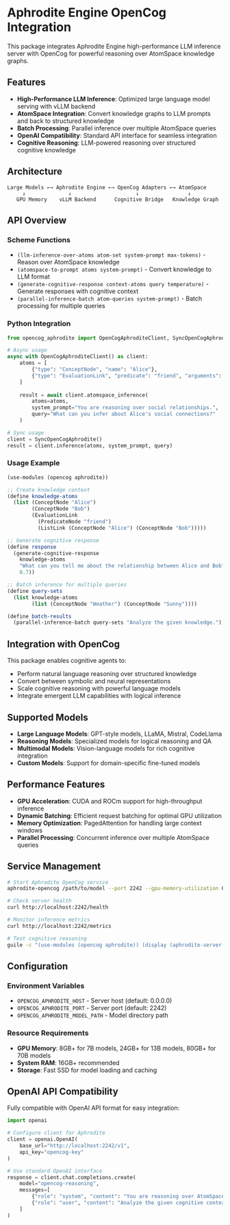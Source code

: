 # Aphrodite Engine OpenCog Integration

This package integrates Aphrodite Engine high-performance LLM inference server with OpenCog for powerful reasoning over AtomSpace knowledge graphs.

## Features

- **High-Performance LLM Inference**: Optimized large language model serving with vLLM backend
- **AtomSpace Integration**: Convert knowledge graphs to LLM prompts and back to structured knowledge
- **Batch Processing**: Parallel inference over multiple AtomSpace queries
- **OpenAI Compatibility**: Standard API interface for seamless integration
- **Cognitive Reasoning**: LLM-powered reasoning over structured cognitive knowledge

## Architecture

```
Large Models ←→ Aphrodite Engine ←→ OpenCog Adapters ←→ AtomSpace
     ↓              ↓                     ↓                ↓
   GPU Memory    vLLM Backend      Cognitive Bridge   Knowledge Graph
```

## API Overview

### Scheme Functions

- `(llm-inference-over-atoms atom-set system-prompt max-tokens)` - Reason over AtomSpace knowledge
- `(atomspace-to-prompt atoms system-prompt)` - Convert knowledge to LLM format
- `(generate-cognitive-response context-atoms query temperature)` - Generate responses with cognitive context
- `(parallel-inference-batch atom-queries system-prompt)` - Batch processing for multiple queries

### Python Integration

```python
from opencog_aphrodite import OpenCogAphroditeClient, SyncOpenCogAphrodite

# Async usage
async with OpenCogAphroditeClient() as client:
    atoms = [
        {"type": "ConceptNode", "name": "Alice"},
        {"type": "EvaluationLink", "predicate": "friend", "arguments": ["Alice", "Bob"]}
    ]
    
    result = await client.atomspace_inference(
        atoms=atoms,
        system_prompt="You are reasoning over social relationships.",
        query="What can you infer about Alice's social connections?"
    )

# Sync usage
client = SyncOpenCogAphrodite()
result = client.inference(atoms, system_prompt, query)
```

### Usage Example

```scheme
(use-modules (opencog aphrodite))

;; Create knowledge context
(define knowledge-atoms
  (list (ConceptNode "Alice")
        (ConceptNode "Bob") 
        (EvaluationLink
          (PredicateNode "friend")
          (ListLink (ConceptNode "Alice") (ConceptNode "Bob")))))

;; Generate cognitive response
(define response
  (generate-cognitive-response 
    knowledge-atoms
    "What can you tell me about the relationship between Alice and Bob?"
    0.7))

;; Batch inference for multiple queries
(define query-sets
  (list knowledge-atoms
        (list (ConceptNode "Weather") (ConceptNode "Sunny"))))

(define batch-results
  (parallel-inference-batch query-sets "Analyze the given knowledge."))
```

## Integration with OpenCog

This package enables cognitive agents to:
- Perform natural language reasoning over structured knowledge
- Convert between symbolic and neural representations
- Scale cognitive reasoning with powerful language models
- Integrate emergent LLM capabilities with logical inference

## Supported Models

- **Large Language Models**: GPT-style models, LLaMA, Mistral, CodeLlama
- **Reasoning Models**: Specialized models for logical reasoning and QA
- **Multimodal Models**: Vision-language models for rich cognitive integration
- **Custom Models**: Support for domain-specific fine-tuned models

## Performance Features

- **GPU Acceleration**: CUDA and ROCm support for high-throughput inference
- **Dynamic Batching**: Efficient request batching for optimal GPU utilization  
- **Memory Optimization**: PagedAttention for handling large context windows
- **Parallel Processing**: Concurrent inference over multiple AtomSpace queries

## Service Management

```bash
# Start Aphrodite OpenCog service
aphrodite-opencog /path/to/model --port 2242 --gpu-memory-utilization 0.8

# Check server health
curl http://localhost:2242/health

# Monitor inference metrics
curl http://localhost:2242/metrics

# Test cognitive reasoning
guile -c "(use-modules (opencog aphrodite)) (display (aphrodite-server-status))"
```

## Configuration

### Environment Variables

- `OPENCOG_APHRODITE_HOST` - Server host (default: 0.0.0.0)
- `OPENCOG_APHRODITE_PORT` - Server port (default: 2242)  
- `OPENCOG_APHRODITE_MODEL_PATH` - Model directory path

### Resource Requirements

- **GPU Memory**: 8GB+ for 7B models, 24GB+ for 13B models, 80GB+ for 70B models
- **System RAM**: 16GB+ recommended
- **Storage**: Fast SSD for model loading and caching

## OpenAI API Compatibility

Fully compatible with OpenAI API format for easy integration:

```python
import openai

# Configure client for Aphrodite
client = openai.OpenAI(
    base_url="http://localhost:2242/v1",
    api_key="opencog-key"
)

# Use standard OpenAI interface
response = client.chat.completions.create(
    model="opencog-reasoning",
    messages=[
        {"role": "system", "content": "You are reasoning over AtomSpace knowledge."},
        {"role": "user", "content": "Analyze the given cognitive context..."}
    ]
)
```